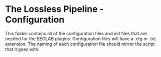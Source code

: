 # The Lossless Pipeline - Configuration
This folder contains all of the configuration files and init files that are needed for the EEGLAB plugins. Configuration files will have a .cfg or .txt extension. The naming of each configuration file should mirror the script that it goes with.